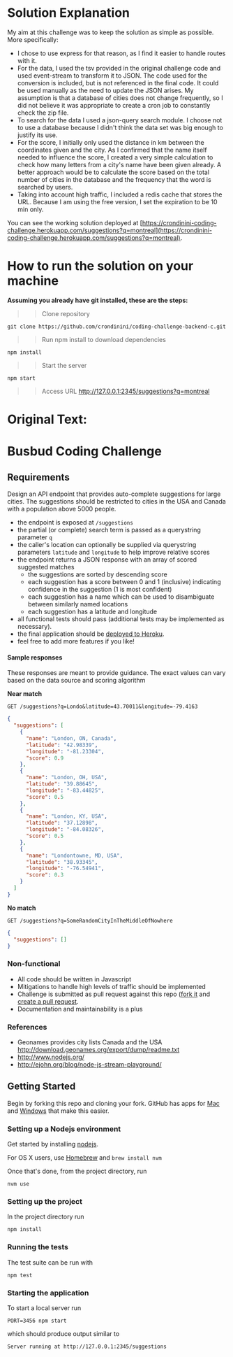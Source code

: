 
# Solution Explanation 
My aim at this challenge was to keep the solution as simple as possible. More specifically: 
- I chose to use express for that  reason, as I find it easier to handle routes with it.
- For the data, I used the tsv provided in the original challenge code and used event-stream to transform it to JSON. The code used for the conversion is included, but is not referenced in the final code. It could be used manually as the need to update the JSON arises. My assumption is that a database of cities does not change frequently, so I did not believe it was appropriate to create a cron job to constantly check the zip file. 
- To search for the data I used a json-query search module. I choose not to use a database  because I didn't think the data set was big enough to justify its use. 
- For the score, I initially only used the distance in km between the coordinates given and the city. As I confirmed that the name itself needed to influence the score, I created a very simple calculation to check how many letters from a city's name have been given already. A better approach would be to calculate the score based on the total number of cities in the database and the frequency that the word is searched by users.
- Taking into account high traffic, I included a redis cache that stores the URL. Because I am using the free version, I set the expiration to be 10 min only.

You can see the working solution deployed at [https://crondinini-coding-challenge.herokuapp.com/suggestions?q=montreal](https://crondinini-coding-challenge.herokuapp.com/suggestions?q=montreal).

# How to run the solution on your machine
**Assuming you already have git installed, these are the steps:** 
>> Clone repository 
```
git clone https://github.com/crondinini/coding-challenge-backend-c.git
```

>> Run npm install to download dependencies 
```
npm install
```

>> Start the server
```
npm start
```
>> Access URL 
http://127.0.0.1:2345/suggestions?q=montreal


# Original Text: 
# Busbud Coding Challenge 

## Requirements

Design an API endpoint that provides auto-complete suggestions for large cities.
The suggestions should be restricted to cities in the USA and Canada with a population above 5000 people.

- the endpoint is exposed at `/suggestions`
- the partial (or complete) search term is passed as a querystring parameter `q`
- the caller's location can optionally be supplied via querystring parameters `latitude` and `longitude` to help improve relative scores
- the endpoint returns a JSON response with an array of scored suggested matches
    - the suggestions are sorted by descending score
    - each suggestion has a score between 0 and 1 (inclusive) indicating confidence in the suggestion (1 is most confident)
    - each suggestion has a name which can be used to disambiguate between similarly named locations
    - each suggestion has a latitude and longitude
- all functional tests should pass (additional tests may be implemented as necessary).
- the final application should be [deployed to Heroku](https://devcenter.heroku.com/articles/getting-started-with-nodejs).
- feel free to add more features if you like!

#### Sample responses

These responses are meant to provide guidance. The exact values can vary based on the data source and scoring algorithm

**Near match**

    GET /suggestions?q=Londo&latitude=43.70011&longitude=-79.4163

```json
{
  "suggestions": [
    {
      "name": "London, ON, Canada",
      "latitude": "42.98339",
      "longitude": "-81.23304",
      "score": 0.9
    },
    {
      "name": "London, OH, USA",
      "latitude": "39.88645",
      "longitude": "-83.44825",
      "score": 0.5
    },
    {
      "name": "London, KY, USA",
      "latitude": "37.12898",
      "longitude": "-84.08326",
      "score": 0.5
    },
    {
      "name": "Londontowne, MD, USA",
      "latitude": "38.93345",
      "longitude": "-76.54941",
      "score": 0.3
    }
  ]
}
```

**No match**

    GET /suggestions?q=SomeRandomCityInTheMiddleOfNowhere

```json
{
  "suggestions": []
}
```


### Non-functional

- All code should be written in Javascript
- Mitigations to handle high levels of traffic should be implemented
- Challenge is submitted as pull request against this repo ([fork it](https://help.github.com/articles/fork-a-repo/) and [create a pull request](https://help.github.com/articles/creating-a-pull-request-from-a-fork/).
- Documentation and maintainability is a plus

### References

- Geonames provides city lists Canada and the USA http://download.geonames.org/export/dump/readme.txt
- http://www.nodejs.org/
- http://ejohn.org/blog/node-js-stream-playground/


## Getting Started

Begin by forking this repo and cloning your fork. GitHub has apps for [Mac](http://mac.github.com/) and
[Windows](http://windows.github.com/) that make this easier.

### Setting up a Nodejs environment

Get started by installing [nodejs](http://www.nodejs.org).

For OS X users, use [Homebrew](http://brew.sh) and `brew install nvm`

Once that's done, from the project directory, run

```
nvm use
```

### Setting up the project

In the project directory run

```
npm install
```

### Running the tests

The test suite can be run with

```
npm test
```

### Starting the application

To start a local server run

```
PORT=3456 npm start
```

which should produce output similar to

```
Server running at http://127.0.0.1:2345/suggestions
```
